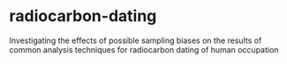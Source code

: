 # radiocarbon-dating
Investigating the effects of possible sampling biases on the results of common analysis techniques for radiocarbon dating of human occupation
